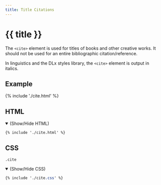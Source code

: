 ```yaml
---
title: Title Citations
---
```


# {{ title }}

The `<cite>` element is used for titles of books and other creative works. It should not be used for an entire bibliographic citation/reference.

In linguistics and the DLx styles library, the `<cite>` element is output in italics.

## Example

<div class=output>
{% include './cite.html' %}
</div>

## HTML

<details open>

  <summary>(Show/Hide HTML)</summary>

```html
{% include './cite.html' %}
```

</details>

## CSS

`.cite`

<details open>

  <summary>(Show/Hide CSS)</summary>

```css
{% include './cite.css' %}
```

</details>
